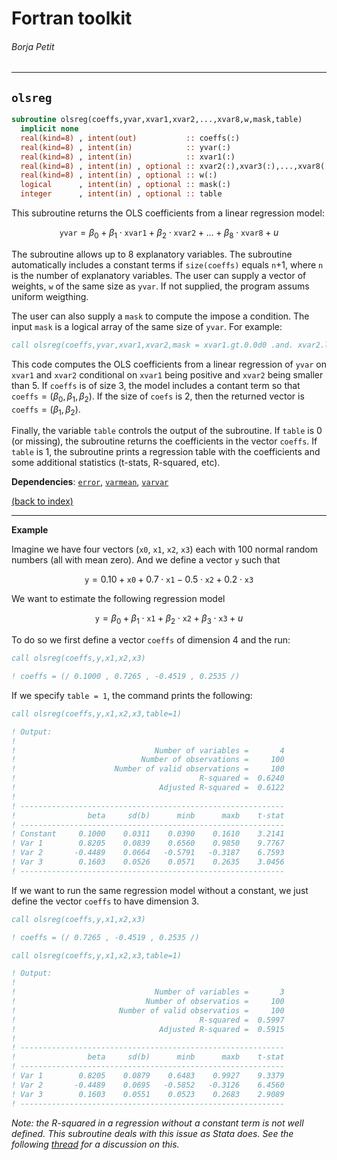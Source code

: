 
# Fortran toolkit

###### Borja Petit

---

## ```olsreg```


```fortran
subroutine olsreg(coeffs,yvar,xvar1,xvar2,...,xvar8,w,mask,table)
  implicit none
  real(kind=8) , intent(out)           :: coeffs(:)
  real(kind=8) , intent(in)            :: yvar(:)
  real(kind=8) , intent(in)            :: xvar1(:)
  real(kind=8) , intent(in) , optional :: xvar2(:),xvar3(:),...,xvar8(:)
  real(kind=8) , intent(in) , optional :: w(:)     
  logical      , intent(in) , optional :: mask(:)
  integer      , intent(in) , optional :: table
```

This subroutine returns the OLS coefficients from a linear regression model:

$$\texttt{yvar} = \beta_0 + \beta_1 \cdot \texttt{xvar1} + \beta_2 \cdot\texttt{xvar2} + ... + \beta_8 \cdot\texttt{xvar8} + u$$

The subroutine allows up to 8 explanatory variables. The subroutine automatically includes a constant terms if ```size(coeffs)``` equals ```n```+1, where ```n``` is the number of explanatory variables. The user can supply a vector of weights, ```w``` of the same size as ```yvar```. If not supplied, the program assums uniform weigthing.

The user can also supply a ```mask``` to compute the impose a condition. The input ```mask``` is a logical array of the same size of ```yvar```. For example:

```fortran
call olsreg(coeffs,yvar,xvar1,xvar2,mask = xvar1.gt.0.0d0 .and. xvar2.lt.5.0d0)
```

This code computes the OLS coefficients from a linear regression of ```yvar``` on ```xvar1``` and ```xvar2``` conditional on ```xvar1``` being positive and ```xvar2``` being smaller than 5. If ```coeffs``` is of size 3, the model includes a contant term so that $\texttt{coeffs} = (\beta_0,\beta_1,\beta_2)$. If the size of ```coefs``` is 2, then the returned vector is $\texttt{coeffs} = (\beta_1,\beta_2)$.

Finally, the variable ```table``` controls the output of the subroutine. If ```table``` is 0 (or missing), the subroutine returns the coefficients in the vector ```coeffs```. If ```table``` is 1, the subroutine prints a regression table with the coefficients and some additional statistics (t-stats, R-squared, etc).

**Dependencies**: [```error```](error.md), [```varmean```](varmean.md),  [```varvar```](varvar.md)

[(back to index)](../index.md)

---

**Example**

Imagine we have four vectors (```x0```, ```x1```, ```x2```, ```x3```) each with 100 normal random numbers (all with mean zero). And we define a vector ```y``` such that

$$\texttt{y} = 0.10 + \texttt{x0} + 0.7\cdot\texttt{x1} - 0.5\cdot \texttt{x2} + 0.2\cdot\texttt{x3}$$

We want to estimate the following regression model 

$$\texttt{y} = \beta_0 + \beta_1 \cdot \texttt{x1} + \beta_2 \cdot\texttt{x2} +  \beta_3 \cdot\texttt{x3} + u$$

To do so we first define a vector ```coeffs``` of dimension 4 and the run:

```fortran
call olsreg(coeffs,y,x1,x2,x3)

! coeffs = (/ 0.1000 , 0.7265 , -0.4519 , 0.2535 /)
```
If we specify ```table = 1```, the command prints the following:
```fortran
call olsreg(coeffs,y,x1,x2,x3,table=1)

! Output:
!
!                               Number of variables =       4
!                            Number of observations =     100
!                      Number of valid observations =     100
!                                         R-squared =  0.6240
!                                Adjusted R-squared =  0.6122
!   
! -----------------------------------------------------------
!                beta     sd(b)      minb      maxb    t-stat
! -----------------------------------------------------------
! Constant     0.1000    0.0311    0.0390    0.1610    3.2141
! Var 1        0.8205    0.0839    0.6560    0.9850    9.7767
! Var 2       -0.4489    0.0664   -0.5791   -0.3187    6.7593
! Var 3        0.1603    0.0526    0.0571    0.2635    3.0456
! -----------------------------------------------------------
```

If we want to run the same regression model without a constant, we just define the vector ```coeffs``` to have dimension 3. 

```fortran
call olsreg(coeffs,y,x1,x2,x3)

! coeffs = (/ 0.7265 , -0.4519 , 0.2535 /)

call olsreg(coeffs,y,x1,x2,x3,table=1)

! Output:
!   
!                               Number of variables =       3
!                             Number of observatios =     100
!                       Number of valid observatios =     100
!                                         R-squared =  0.5997
!                                Adjusted R-squared =  0.5915
!   
! -----------------------------------------------------------
!                beta     sd(b)      minb      maxb    t-stat
! -----------------------------------------------------------
! Var 1        0.8205    0.0879    0.6483    0.9927    9.3379
! Var 2       -0.4489    0.0695   -0.5852   -0.3126    6.4560
! Var 3        0.1603    0.0551    0.0523    0.2683    2.9089
! -----------------------------------------------------------
```
_Note: the R-squared in a regression without a constant term is not well defined. This subroutine deals with this issue as Stata does. See the following [thread](https://www.statalist.org/forums/forum/general-stata-discussion/general/1324612-problem-with-sst-and-ssr-formula-in-a-regression-without-constant) for a discussion on this._
